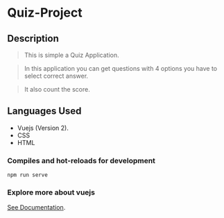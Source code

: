 # Quiz-Project

## Description
> This is simple a Quiz Application. 

> In this application you can get questions with 4 options you have to select correct answer.

> It also count the score.

## Languages Used
  - Vuejs (Version 2).
  - CSS
  - HTML
  
### Compiles and hot-reloads for development
```
npm run serve
```

### Explore more about vuejs
[See Documentation](https://v3.vuejs.org/guide/introduction.html).
